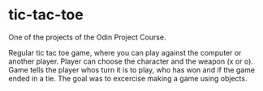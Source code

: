 # tic-tac-toe

One of the projects of the Odin Project Course.

Regular tic tac toe game, where you can play against the computer or another player. Player can choose the character and the weapon (x or o). 
Game tells the player whos turn it is to play, who has won and if the game ended in a tie. 
The goal was to excercise making a game using objects. 
